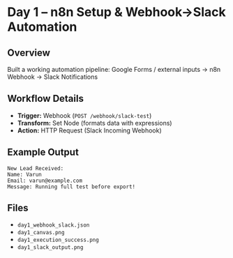 # Day 1 – n8n Setup & Webhook→Slack Automation

## Overview
Built a working automation pipeline:
Google Forms / external inputs → n8n Webhook → Slack Notifications

## Workflow Details
- **Trigger:** Webhook (`POST /webhook/slack-test`)
- **Transform:** Set Node (formats data with expressions)
- **Action:** HTTP Request (Slack Incoming Webhook)

## Example Output
    New Lead Received:
    Name: Varun
    Email: varun@example.com
    Message: Running full test before export!


## Files
- `day1_webhook_slack.json`
- `day1_canvas.png`
- `day1_execution_success.png`
- `day1_slack_output.png`